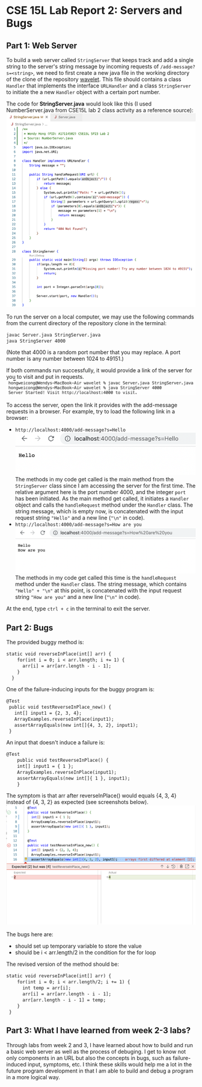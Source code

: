 # CSE 15L Lab Report 2: Servers and Bugs
## Part 1: Web Server
To build a web server called `StringServer` that keeps track and add a single string to the server's string message by incoming requests of `/add-message?s=<string>`, we need to first create a new java file in the working directory of the clone of the repository [wavelet](https://github.com/ucsd-cse15l-f22/wavelet). This file should contains a class `Handler` that implements the interface `URLHandler` and a class `StringServer` to initiate the a new `Handler` object with a certain port number. 

The code for **StringServer.java** would look like this (I used NumberServer.java from CSE15L lab 2 class activity as a reference source): 
![StringServer code](lab2_StringServer_code.png)

To run the server on a local computer, we may use the following commands from the current directory of the repository clone in the terminal:
```
javac Server.java StringServer.java 
java StringServer 4000
```
(Note that 4000 is a random port number that you may replace. A port number is any number between 1024 to 49151.)

If both commands run successfully, it would provide a link of the server for you to visit and put in requests.
![run commands](lab2_run_server_commands.png)

To access the server, open the link it provides with the add-message requests in a browser. For example, try to load the following link in a browser:
-  `http://localhost:4000/add-message?s=Hello`
![webpage1](lab2_webpage_1.png)
The methods in my code get called is the main method from the `StringServer` class since I am accessing the server for the first time. The relative argument here is the port number 4000, and the integer `port` has been initiated. As the main method get called, it initiates a `Handler` object and calls the `handleRequest` method under the `Handler` class. The string message, which is empty now, is concatenated with the input request string `"Hello"` and a new line (`"\n"` in code).
-  `http://localhost:4000/add-message?s=How are you`
![webpage2](lab2_webpage_2.png)
The methods in my code get called this time is the `handleRequest` method under the `Handler` class. The string message, which contains `"Hello" + "\n"` at this point, is concatenated with the input request string `"How are you"` and a new line (`"\n"` in code).

At the end, type `ctrl + c` in the terminal to exit the server.
## Part 2: Bugs
The provided buggy method is:
```
static void reverseInPlace(int[] arr) {
    for(int i = 0; i < arr.length; i += 1) {
      arr[i] = arr[arr.length - i - 1];
    }
  }
```

One of the failure-inducing inputs for the buggy program is:
```
@Test
 public void testReverseInPlace_new() {
   int[] input1 = {2, 3, 4};
   ArrayExamples.reverseInPlace(input1);
   assertArrayEquals(new int[]{4, 3, 2}, input1);
 }
```

An input that doesn't induce a failure is:
```
@Test 
	public void testReverseInPlace() {
    int[] input1 = { 1 };
    ArrayExamples.reverseInPlace(input1);
    assertArrayEquals(new int[]{ 1 }, input1);
	}
```

The symptom is that arr after reverseInPlace() would equals {4, 3, 4} instead of {4, 3, 2} as expected (see screenshots below).
![symptoms](lab2_symptoms.png)

The bugs here are:
- should set up temporary variable to store the value
- should be i < arr.length/2 in the condition for the for loop

The revised version of the method should be:
```
static void reverseInPlace(int[] arr) {
    for(int i = 0; i < arr.length/2; i += 1) {
      int temp = arr[i];
      arr[i] = arr[arr.length - i - 1];
      arr[arr.length - i - 1] = temp;
    }
 }
 ```
## Part 3: What I have learned from week 2-3 labs?
Through labs from week 2 and 3, I have learned about how to build and run a basic web server as well as the process of debuging. I get to know not only components in an URL but also the concepts in bugs, such as failure-induced input, symptoms, etc. I think these skills would help me a lot in the future program development in that I am able to build and debug a program in a more logical way.
